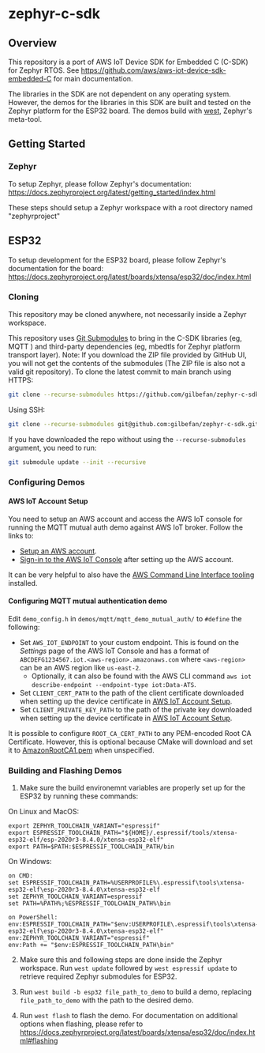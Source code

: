 # zephyr-c-sdk

## Overview

This repository is a port of AWS IoT Device SDK for Embedded C (C-SDK) for Zephyr RTOS. See https://github.com/aws/aws-iot-device-sdk-embedded-C for main documentation.

The libraries in the SDK are not dependent on any operating system. However, the demos for the libraries in this SDK are built and tested on the Zephyr platform for the ESP32 board. The demos build with [west](https://docs.zephyrproject.org/latest/guides/west/index.html), Zephyr's meta-tool.

## Getting Started

### Zephyr

To setup Zephyr, please follow Zephyr's documentation: https://docs.zephyrproject.org/latest/getting_started/index.html

These steps should setup a Zephyr workspace with a root directory named "zephyrproject"

## ESP32

To setup development for the ESP32 board, please follow Zephyr's documentation for the board: https://docs.zephyrproject.org/latest/boards/xtensa/esp32/doc/index.html

### Cloning

This repository may be cloned anywhere, not necessarily inside a Zephyr workspace.

This repository uses [Git Submodules](https://git-scm.com/book/en/v2/Git-Tools-Submodules) to bring in the C-SDK libraries (eg, MQTT ) and third-party dependencies (eg, mbedtls for Zephyr platform transport layer).
Note: If you download the ZIP file provided by GitHub UI, you will not get the contents of the submodules (The ZIP file is also not a valid git repository).
To clone the latest commit to main branch using HTTPS:

```sh
git clone --recurse-submodules https://github.com/gilbefan/zephyr-c-sdk.git
```

Using SSH:

```sh
git clone --recurse-submodules git@github.com:gilbefan/zephyr-c-sdk.git
```

If you have downloaded the repo without using the `--recurse-submodules` argument, you need to run:

```sh
git submodule update --init --recursive
```

### Configuring Demos

#### AWS IoT Account Setup

You need to setup an AWS account and access the AWS IoT console for running the MQTT mutual auth demo against AWS IoT broker.
Follow the links to:
- [Setup an AWS account](https://portal.aws.amazon.com/billing/signup#/start).
- [Sign-in to the AWS IoT Console](https://console.aws.amazon.com/iot/home) after setting up the AWS account.

It can be very helpful to also have the [AWS Command Line Interface tooling](https://docs.aws.amazon.com/cli/latest/userguide/cli-chap-install.html) installed.

#### Configuring MQTT mutual authentication demo

Edit `demo_config.h` in `demos/mqtt/mqtt_demo_mutual_auth/` to `#define` the following:

* Set `AWS_IOT_ENDPOINT` to your custom endpoint. This is found on the *Settings* page of the AWS IoT Console and has a format of `ABCDEFG1234567.iot.<aws-region>.amazonaws.com` where `<aws-region>` can be an AWS region like `us-east-2`.  
   * Optionally, it can also be found with the AWS CLI command `aws iot describe-endpoint --endpoint-type iot:Data-ATS`.
* Set `CLIENT_CERT_PATH` to the path of the client certificate downloaded when setting up the device certificate in [AWS IoT Account Setup](#aws-iot-account-setup).
* Set `CLIENT_PRIVATE_KEY_PATH` to the path of the private key downloaded when setting up the device certificate in [AWS IoT Account Setup](#aws-iot-account-setup).

It is possible to configure `ROOT_CA_CERT_PATH` to any PEM-encoded Root CA Certificate. However, this is optional because CMake will download and set it to [AmazonRootCA1.pem](https://www.amazontrust.com/repository/AmazonRootCA1.pem) when unspecified.

### Building and Flashing Demos

1. Make sure the build environemnt variables are properly set up for the ESP32 by running these commands:

  On Linux and MacOS:

```
export ZEPHYR_TOOLCHAIN_VARIANT="espressif"
export ESPRESSIF_TOOLCHAIN_PATH="${HOME}/.espressif/tools/xtensa-esp32-elf/esp-2020r3-8.4.0/xtensa-esp32-elf"
export PATH=$PATH:$ESPRESSIF_TOOLCHAIN_PATH/bin
```

  On Windows:

```
on CMD:
set ESPRESSIF_TOOLCHAIN_PATH=%USERPROFILE%\.espressif\tools\xtensa-esp32-elf\esp-2020r3-8.4.0\xtensa-esp32-elf
set ZEPHYR_TOOLCHAIN_VARIANT=espressif
set PATH=%PATH%;%ESPRESSIF_TOOLCHAIN_PATH%\bin

on PowerShell:
env:ESPRESSIF_TOOLCHAIN_PATH="$env:USERPROFILE\.espressif\tools\xtensa-esp32-elf\esp-2020r3-8.4.0\xtensa-esp32-elf"
env:ZEPHYR_TOOLCHAIN_VARIANT="espressif"
env:Path += "$env:ESPRESSIF_TOOLCHAIN_PATH\bin"
```

2. Make sure this and following steps are done inside the Zephyr workspace. Run `west update` followed by `west espressif update` to retrieve required Zephyr submodules for ESP32.
  
3. Run `west build -b esp32 file_path_to_demo` to build a demo, replacing `file_path_to_demo` with the path to the desired demo.

4. Run `west flash` to flash the demo. For documentation on additional options when flashing, please refer to https://docs.zephyrproject.org/latest/boards/xtensa/esp32/doc/index.html#flashing
